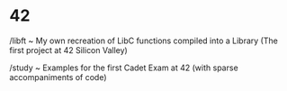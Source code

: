 # 42

/libft  ~ My own recreation of LibC functions compiled into a Library 
          (The first project at 42 Silicon Valley)
  
/study  ~ Examples for the first Cadet Exam at 42
          (with sparse accompaniments of code)
